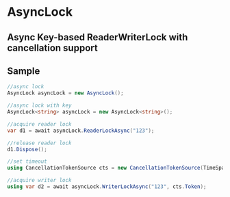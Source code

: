 # AsyncLock

## Async Key-based ReaderWriterLock with cancellation support

## Sample

```csharp
//async lock
AsyncLock asyncLock = new AsyncLock();

//async lock with key
AsyncLock<string> asyncLock = new AsyncLock<string>();

//acquire reader lock
var d1 = await asyncLock.ReaderLockAsync("123");

//release reader lock
d1.Dispose();

//set timeout
using CancellationTokenSource cts = new CancellationTokenSource(TimeSpan.FromSeconds(10));

//acquire writer lock
using var d2 = await asyncLock.WriterLockAsync("123", cts.Token);

```
